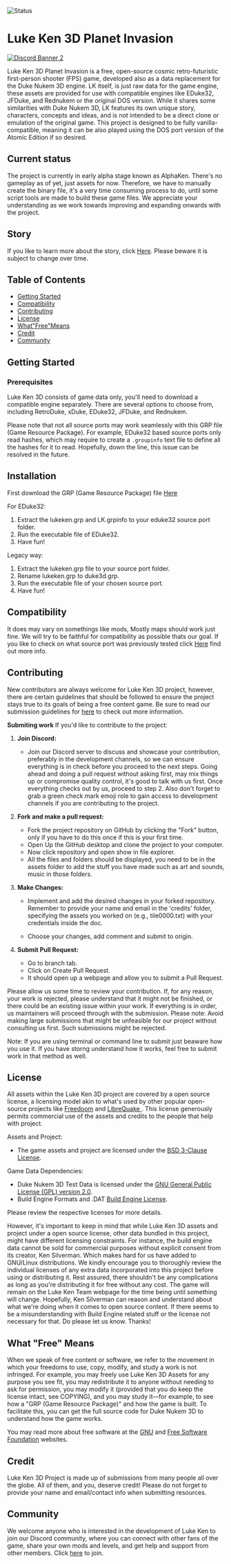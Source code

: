 ![Status](https://img.shields.io/badge/Status-Alpha-blue)
# Luke Ken 3D Planet Invasion 
[![Discord Banner 2](https://discordapp.com/api/guilds/979538976459333662/widget.png?style=banner2)](https://discord.gg/TSFYwTPqUk)

Luke Ken 3D Planet Invasion is a free, open-source cosmic retro-futuristic first-person shooter (FPS) game, developed also as a data replacement for the Duke Nukem 3D engine. LK itself, is just raw data for the game engine, these assets are provided for use with compatible engines like EDuke32, JFDuke, and Rednukem or the original DOS version. While it shares some similarities with Duke Nukem 3D, LK features its own unique story, characters, concepts and ideas, and is not intended to be a direct clone or emulation of the original game. This project is designed to be fully vanilla-compatible, meaning it can be also played using the DOS port version of the Atomic Edition if so desired. 

## Current status
The project is currently in early alpha stage known as AlphaKen. There's no gameplay as of yet, just assets for now.
Therefore, we have to manually create the binary file, it's a very time consuming process to do, until some script tools are made to build these game files. We appreciate your understanding as we work towards improving and expanding onwards with the project.

## Story 
If you like to learn more about the story, click [Here](https://lukekenteam.github.io/story.html). Please beware it is subject to change over time. 

## Table of Contents

- [Getting Started](#getting-started)
- [Compatibility](#compatibility)
- [Contributing](#contributing)
- [License](#license)
- [What"Free"Means](#what-free-means)
- [Credit](#credit)
- [Community](#community)

## Getting Started

### Prerequisites

Luke Ken 3D consists of game data only, you'll need to download a compatible engine separately. There are several options to choose from, including RetroDuke, xDuke, EDuke32, JFDuke, and Rednukem.

Please note that not all source ports may work seamlessly with this GRP file (Game Resource Package). For example, EDuke32 based source ports only read hashes, which may require to create a `.groupinfo` text file to define all the hashes for it to read. Hopefully, down the line, this issue can be resolved in the future.

## Installation
First download the GRP (Game Resource Package) file [Here](https://github.com/LukeKenTeam/LukeKen3D/releases)

For EDuke32:
1. Extract the lukeken.grp and LK.grpinfo to your eduke32 source port folder.
3. Run the executable file of EDuke32.
4. Have fun!

Legacy way:
1. Extract the lukeken.grp file to your source port folder.
2. Rename lukeken.grp to duke3d.grp.
3. Run the executable file of your chosen source port.
4. Have fun!

## Compatibility

It does may vary on somethings like mods, Mostly maps should work just fine. We will try to be faithful for compatibility as possible thats our goal. 
If you like to check on what source port was previously tested click [Here](docs/Compatibility.md) find out more info. 

## Contributing

New contributors are always welcome for Luke Ken 3D project, however, there are certain guidelines that should be followed to ensure the project stays true to its goals of being a free content game. 
Be sure to read our submission guidelines for [here](docs/GUIDELINES.md) to check out more information.

**Submiting work**
If you'd like to contribute to the project:

1. **Join Discord:**
   - Join our Discord server to discuss and showcase your contribution, preferably in the development channels, so we can ensure everything is in check before you proceed to the next steps. Going ahead and doing a pull request without asking first, may mix things up or compromise quality control, it's good to talk with us first. Once everything checks out by us, proceed to step 2. Also don't forget to grab a green check mark emoji role to gain access to development channels if you are contributing to the project.

2. **Fork and make a pull request:**
   - Fork the project repository on GitHub by clicking the "Fork" button, only if you have to do this once if this is your first time.
   - Open Up the GitHub desktop and clone the project to your computer.
   - Now click repository and open show in file explorer.
   - All the files and folders should be displayed, you need to be in the assets folder to add the stuff you have made such as art and sounds, music in those folders. 
   
3. **Make Changes:**
   - Implement and add the desired changes in your forked repository. Remember to provide your name and email in the 'credits' folder, specifying the assets you worked on (e.g., tile0000.txt) with your credentials inside the doc.
   
   - Choose your changes, add comment and submit to origin.

4. **Submit Pull Request:**
   - Go to branch tab.
   - Click on Create Pull Request.
   - It should open up a webpage and allow you to submit a Pull Request.

Please allow us some time to review your contribution. If, for any reason, your work is rejected, please understand that it might not be finished, or there could be an existing issue within your work. If everything is in order, us maintainers will proceed through with the submission. Please note: Avoid making large submissions that might be unfeasible for our project without consulting us first. Such submissions might be rejected. 

Note: If you are using terminal or command line to submit just beaware how you use it. If you have storng understand how it works, feel free to submit work in that method as well.

## License
All assets within the Luke Ken 3D project are covered by a open source license, a licensing model akin to what's used by other popular open-source projects like [Freedoom](https://freedoom.github.io/) and [LibreQuake ](https://librequake.queer.sh/). This license generously permits commercial use of the assets and credits to the people that help with project.

Assets and Project:
- The game assets and project are licensed under the [BSD 3-Clause License](COPYING).

Game Data Dependencies:
- Duke Nukem 3D Test Data is licensed under the [GNU General Public License (GPL) version 2.0](https://www.gnu.org/licenses/old-licenses/gpl-2.0.en.html).
- Build Engine Formats and .DAT [Build Engine License](http://advsys.net/ken/buildsrc/).

Please review the respective licenses for more details.

However, it's important to keep in mind that while Luke Ken 3D assets and project under a open source license, other data bundled in this project, might have different licensing constraints. For instance, the build engine data cannot be sold for commercial purposes without explicit consent from its creator, Ken Silverman. Which makes hard for us have added to GNU/Linux distributions. We kindly encourage you to thoroughly review the individual licenses of any extra data incorporated into this project before using or distributing it. Rest assured, there shouldn't be any complications as long as you're distributing it for free without any cost. The game will remain on the Luke Ken Team webpage for the time being until something will change. Hopefully, Ken Silverman can reason and understand about what we're doing when it comes to open source content. If there seems to be a misunderstanding with Build Engine related stuff or the license not necessary for that. Do please let us know. Thanks! 

## What "Free" Means

When we speak of free content or software, we refer to the movement in which your freedoms to use, copy, modify, and study a work is not infringed. For example, you may freely use Luke Ken 3D Assets for any purpose you see fit, you may redistribute it to anyone without needing to ask for permission, you may modify it (provided that you do keep the license intact, see COPYING), and you may study it—​for example, to see how a "GRP (Game Resource Package)" and how the game is built. To facilitate this, you can get the full source code for Duke Nukem 3D to understand how the game works.

You may read more about free software at the [GNU](http://www.gnu.org/) and [Free Software Foundation](http://www.fsf.org) websites.

## Credit

Luke Ken 3D Project is made up of submissions from many people all over the globe. All of them, and you, deserve credit! Please do not forget to provide your name and email/contact info when submitting resources.

## Community

We welcome anyone who is interested in the development of Luke Ken to join our Discord community, where you can connect with other fans of the game, share your own mods and levels, and get help and support from other members. Click [here](https://discord.gg/TSFYwTPqUk) to join.
